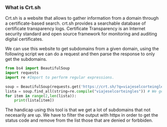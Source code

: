 ### What is Crt.sh

Crt.sh is a website that allows to gather information from a domain through a certificate-based search. crt.sh provides a searchable database of certificate transparency logs. Certificate Transparency is an Internet security standard and open source framework for monitoring and auditing digital certificates.

We can use this website to get subdomains from a given domain, using the following script we can do a request and then parse the response to only get the subdomains.

```python
from bs4 import BeautifulSoup
import requests
import re #Import to perform regular expressions.
  
soup = BeautifulSoup(requests.get('https://crt.sh/?q=viajeselcorteingles.es').text,'html.parser') # Parse the HTML.
lista = soup.find_all(string=re.compile("viajeselcorteingles")) # We get all lines that matches our substring.
for item in range(2,len(lista)):
	print(lista[item])
```

The handicap using this tool is that we get a lot of subdomains that not necesarily are up. We have to filter the output with httpx in order to get the status code and remove from the list those that are denied or forbbiden.